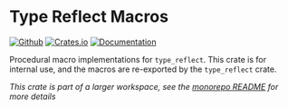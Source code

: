 # Type Reflect Macros

[![Github](https://img.shields.io/badge/github-source-blue?logo=github)](type_reflect_macros) [![Crates.io](https://img.shields.io/crates/v/type_reflect_macros.svg)](https://crates.io/crates/type_reflect_macros) [![Documentation](https://docs.rs/type_reflect_macros/badge.svg)](https://docs.rs/type_reflect_macros)

Procedural macro implementations for `type_reflect`.  This crate is for internal use, and the macros are re-exported by the `type_reflect` crate.

*This crate is part of a larger workspace, see the [monorepo README](https://github.com/spencerkohan/type_reflect) for more details*
